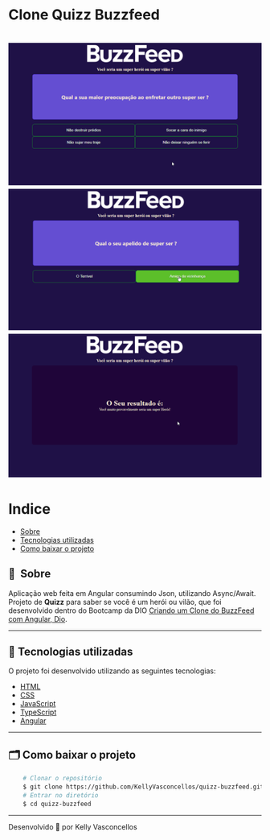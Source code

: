 # Clone Quizz Buzzfeed

<h1>
    <img src="public/img1.png">
    <img src="public/img2.png">
    <img src="public/img3.png">
</h1>

# Indice

- [Sobre](#-sobre)
- [Tecnologias utilizadas](#-tecnologias-utilizadas)
- [Como baixar o projeto](#-como-baixar-o-projeto)

## 🔖&nbsp; Sobre

Aplicação web feita em Angular consumindo Json, utilizando Async/Await. 
Projeto de **Quizz** para saber se você é um herói ou vilão, que foi desenvolvido dentro do Bootcamp da DIO [Criando um Clone do BuzzFeed com Angular, Dio](https://www.dio.me/).


---

## 🚀 Tecnologias utilizadas

O projeto foi desenvolvido utilizando as seguintes tecnologias:

- [HTML](https://developer.mozilla.org/pt-BR/docs/Web/HTML)
- [CSS](https://developer.mozilla.org/pt-BR/docs/Web/CSS)
- [JavaScript](https://developer.mozilla.org/pt-BR/docs/Web/JavaScript)
- [TypeScript](https://www.typescriptlang.org/)
- [Angular](https://angular.io/)

---

## 🗂 Como baixar o projeto

```bash
    # Clonar o repositório
    $ git clone https://github.com/KellyVasconcellos/quizz-buzzfeed.git
    # Entrar no diretório
    $ cd quizz-buzzfeed
```

---

Desenvolvido 💜 por Kelly Vasconcellos
